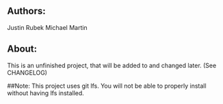 ## Authors:
Justin Rubek
Michael Martin

## About:
This is an unfinished project, that will be added to and changed later. (See CHANGELOG) 


##Note:
This project uses git lfs. You will not be able to properly install without having lfs installed.
